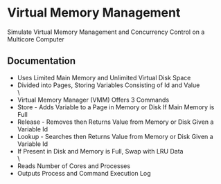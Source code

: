 # Virtual Memory Management
Simulate Virtual Memory Management and Concurrency Control on a Multicore Computer

## Documentation
- Uses Limited Main Memory and Unlimited Virtual Disk Space
- Divided into Pages, Storing Variables Consisting of Id and Value\
   \
- Virtual Memory Manager (VMM) Offers 3 Commands
- Store - Adds Variable to a Page in Memory or Disk If Main Memory is Full
- Release - Removes then Returns Value from Memory or Disk Given a Variable Id
- Lookup - Searches then Returns Value from Memory or Disk Given a Variable Id
- If Present in Disk and Memory is Full, Swap with LRU Data\
\
- Reads Number of Cores and Processes
- Outputs Process and Command Execution Log

